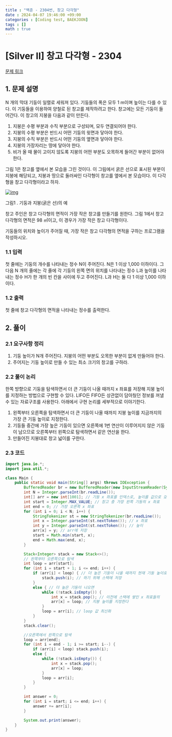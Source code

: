 ```yaml
---
title : "백준 - 2304번, 창고 다각형"
date : 2024-04-07 19:46:00 +09:00
categories : [Coding test, BAEKJOON]
tags : []
math : true
---
```


# [Silver II] 창고 다각형 - 2304

[문제 링크](https://www.acmicpc.net/problem/2304)

## 1. 문제 설명

N 개의 막대 기둥이 일렬로 세워져 있다. 기둥들의 폭은 모두 1 m이며 높이는 다를 수 있다. 이 기둥들을 이용하여 양철로 된 창고를 제작하려고 한다. 창고에는 모든 기둥이 들어간다. 이 창고의 지붕을 다음과 같이 만든다.

1. 지붕은 수평 부분과 수직 부분으로 구성되며, 모두 연결되어야 한다.
2. 지붕의 수평 부분은 반드시 어떤 기둥의 윗면과 닿아야 한다.
3. 지붕의 수직 부분은 반드시 어떤 기둥의 옆면과 닿아야 한다.
4. 지붕의 가장자리는 땅에 닿아야 한다.
5. 비가 올 때 물이 고이지 않도록 지붕의 어떤 부분도 오목하게 들어간 부분이 없어야 한다.

그림 1은 창고를 옆에서 본 모습을 그린 것이다. 이 그림에서 굵은 선으로 표시된 부분이 지붕에 해당되고, 지붕과 땅으로 둘러싸인 다각형이 창고를 옆에서 본 모습이다. 이 다각형을 창고 다각형이라고 하자.

[![img](https://camo.githubusercontent.com/ad0b945083dd70b803ad16b092f9fff9e4f2b02c297da0de156d8fbe64ff11e1/68747470733a2f2f7777772e61636d696370632e6e65742f4a756467654f6e6c696e652f75706c6f61642f3230313031312f63642e706e67)](https://camo.githubusercontent.com/ad0b945083dd70b803ad16b092f9fff9e4f2b02c297da0de156d8fbe64ff11e1/68747470733a2f2f7777772e61636d696370632e6e65742f4a756467654f6e6c696e652f75706c6f61642f3230313031312f63642e706e67)

그림1 . 기둥과 지붕(굵은 선)의 예

창고 주인은 창고 다각형의 면적이 가장 작은 창고를 만들기를 원한다. 그림 1에서 창고 다각형의 면적은 98 ㎡이고, 이 경우가 가장 작은 창고 다각형이다.

기둥들의 위치와 높이가 주어질 때, 가장 작은 창고 다각형의 면적을 구하는 프로그램을 작성하시오.

### 1.1 입력

첫 줄에는 기둥의 개수를 나타내는 정수 N이 주어진다. N은 1 이상 1,000 이하이다. 그 다음 N 개의 줄에는 각 줄에 각 기둥의 왼쪽 면의 위치를 나타내는 정수 L과 높이를 나타내는 정수 H가 한 개의 빈 칸을 사이에 두고 주어진다. L과 H는 둘 다 1 이상 1,000 이하이다.

### 1.2 출력

첫 줄에 창고 다각형의 면적을 나타내는 정수를 출력한다.

## 2. 풀이

### 2.1 요구사항 정리

1. 기둥 높이가 N개 주어진다. 지붕의 어떤 부분도 오목한 부분이 없게 만들어야 한다.
2. 주어지는 기둥 높이로 만들 수 있는 최소 크기의 창고를 구하라.

### 2.2 풀이 논리

한쪽 방향으로 기둥을 탐색하면서 더 큰 기둥이 나올 때까지 x 좌표를 저장해 지붕 높이를 지정하는 방법으로 구현할 수 있다.
LIFO든 FIFO든 상관없이 담아뒀던 정보를 꺼낼 수 있는 자료구조를 사용한다. 아래에서 구현 논리를 세부적으로 이야기한다.
1. 왼쪽부터 오른쪽을 탐색하면서 더 큰 기둥이 나올 때까지 지붕 높이를 지금까지의 가장 큰 기둥 높이로 지정한다.
2. 기둥들 중간에 가장 높은 기둥이 있으면 오른쪽에 1번 연산이 이루어지지 않은 기둥이 남으므로 오른쪽부터 왼쪽으로 탐색하면서 같은 연산을 한다.
3. 만들어진 지붕대로 창고 넓이를 구한다.

### 2.3 코드

```java
import java.io.*;
import java.util.*;

class Main {
    public static void main(String[] args) throws IOException {
        BufferedReader br = new BufferedReader(new InputStreamReader(System.in));
        int N = Integer.parseInt(br.readLine());
        int[] arr = new int[1001]; // 기둥 x 좌표를 인덱스로, 높이를 값으로 갖는 배열
        int start = Integer.MAX_VALUE; // 창고 중 가장 왼쪽 기둥의 x 좌표
        int end = 0; // 가장 오른쪽 x 좌표
        for (int i = 0; i < N; i++) {
            StringTokenizer st = new StringTokenizer(br.readLine());
            int x = Integer.parseInt(st.nextToken()); // x 좌표
            int y = Integer.parseInt(st.nextToken()); // 높이
            arr[x] = y; // arr에 저장
            start = Math.min(start, x);
            end = Math.max(end, x);
        }

        Stack<Integer> stack = new Stack<>();
        // 왼쪽부터 오른쪽으로 탐색
        int loop = arr[start];
        for (int i = start + 1; i <= end; i++) {
            if (arr[i] < loop) { // 더 높은 기둥이 나올 때까지 현재 기둥 높이로 지붕 높이를 지정
                stack.push(i); // 하기 위해 스택에 저장
            }
            else { // 더 높은 기둥이 나오면
                while (!stack.isEmpty()) {
                    int x = stack.pop(); // 이전에 스택에 쌓인 x 좌표들의
                    arr[x] = loop; // 지붕 높이를 지정한다
                }
                loop = arr[i]; // loop 값 최신화
            }
        }
        stack.clear();

        //오른쪽에서 왼쪽으로 탐색
        loop = arr[end];
        for (int i = end - 1; i >= start; i--) {
            if (arr[i] < loop) stack.push(i);
            else {
                while (!stack.isEmpty()) {
                    int x = stack.pop();
                    arr[x] = loop;
                }
                loop = arr[i];
            }
        }

        int answer = 0;
        for (int i = start; i <= end; i++) {
            answer += arr[i];
        }

        System.out.print(answer);
    }
}
```

